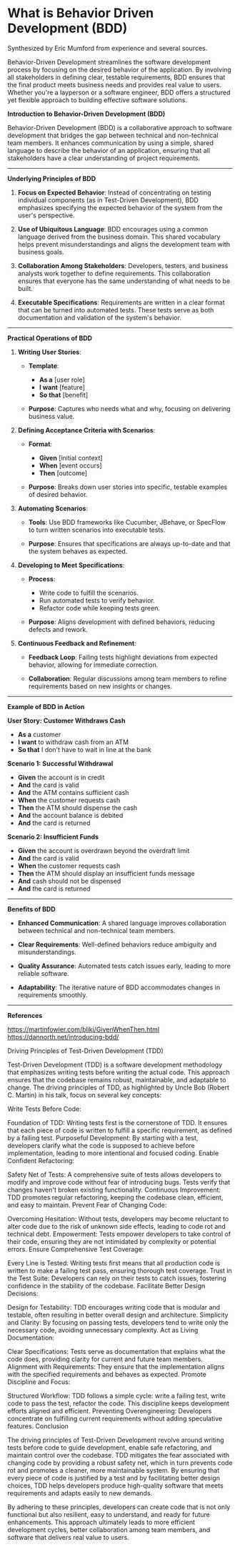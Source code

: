 # What is Behavior Driven Development (BDD)

Synthesized by Eric Mumford from experience and several sources.

Behavior-Driven Development streamlines the software development process by focusing on the desired behavior of the application. By involving all stakeholders in defining clear, testable requirements, BDD ensures that the final product meets business needs and provides real value to users. Whether you're a layperson or a software engineer, BDD offers a structured yet flexible approach to building effective software solutions.

**Introduction to Behavior-Driven Development (BDD)**

Behavior-Driven Development (BDD) is a collaborative approach to software development that bridges the gap between technical and non-technical team members. It enhances communication by using a simple, shared language to describe the behavior of an application, ensuring that all stakeholders have a clear understanding of project requirements.

---

**Underlying Principles of BDD**

1. **Focus on Expected Behavior**: Instead of concentrating on testing individual components (as in Test-Driven Development), BDD emphasizes specifying the expected behavior of the system from the user's perspective.

2. **Use of Ubiquitous Language**: BDD encourages using a common language derived from the business domain. This shared vocabulary helps prevent misunderstandings and aligns the development team with business goals.

3. **Collaboration Among Stakeholders**: Developers, testers, and business analysts work together to define requirements. This collaboration ensures that everyone has the same understanding of what needs to be built.

4. **Executable Specifications**: Requirements are written in a clear format that can be turned into automated tests. These tests serve as both documentation and validation of the system's behavior.

---

**Practical Operations of BDD**

1. **Writing User Stories**:

   - **Template**:
     - **As a** [user role]
     - **I want** [feature]
     - **So that** [benefit]

   - **Purpose**: Captures who needs what and why, focusing on delivering business value.

2. **Defining Acceptance Criteria with Scenarios**:

   - **Format**:
     - **Given** [initial context]
     - **When** [event occurs]
     - **Then** [outcome]

   - **Purpose**: Breaks down user stories into specific, testable examples of desired behavior.

3. **Automating Scenarios**:

   - **Tools**: Use BDD frameworks like Cucumber, JBehave, or SpecFlow to turn written scenarios into executable tests.

   - **Purpose**: Ensures that specifications are always up-to-date and that the system behaves as expected.

4. **Developing to Meet Specifications**:

   - **Process**:
     - Write code to fulfill the scenarios.
     - Run automated tests to verify behavior.
     - Refactor code while keeping tests green.

   - **Purpose**: Aligns development with defined behaviors, reducing defects and rework.

5. **Continuous Feedback and Refinement**:

   - **Feedback Loop**: Failing tests highlight deviations from expected behavior, allowing for immediate correction.

   - **Collaboration**: Regular discussions among team members to refine requirements based on new insights or changes.

---

**Example of BDD in Action**


**User Story: Customer Withdraws Cash**

- **As a** customer
- **I want** to withdraw cash from an ATM
- **So that** I don't have to wait in line at the bank

**Scenario 1: Successful Withdrawal**

- **Given** the account is in credit
- **And** the card is valid
- **And** the ATM contains sufficient cash
- **When** the customer requests cash
- **Then** the ATM should dispense the cash
- **And** the account balance is debited
- **And** the card is returned

**Scenario 2: Insufficient Funds**

- **Given** the account is overdrawn beyond the overdraft limit
- **And** the card is valid
- **When** the customer requests cash
- **Then** the ATM should display an insufficient funds message
- **And** cash should not be dispensed
- **And** the card is returned


---

**Benefits of BDD**

- **Enhanced Communication**: A shared language improves collaboration between technical and non-technical team members.

- **Clear Requirements**: Well-defined behaviors reduce ambiguity and misunderstandings.

- **Quality Assurance**: Automated tests catch issues early, leading to more reliable software.

- **Adaptability**: The iterative nature of BDD accommodates changes in requirements smoothly.

---

**References**

https://martinfowler.com/bliki/GivenWhenThen.html
https://dannorth.net/introducing-bdd/

Driving Principles of Test-Driven Development (TDD)

Test-Driven Development (TDD) is a software development methodology that emphasizes writing tests before writing the actual code. This approach ensures that the codebase remains robust, maintainable, and adaptable to change. The driving principles of TDD, as highlighted by Uncle Bob (Robert C. Martin) in his talk, focus on several key concepts:

Write Tests Before Code:

Foundation of TDD: Writing tests first is the cornerstone of TDD. It ensures that each piece of code is written to fulfill a specific requirement, as defined by a failing test.
Purposeful Development: By starting with a test, developers clarify what the code is supposed to achieve before implementation, leading to more intentional and focused coding.
Enable Confident Refactoring:

Safety Net of Tests: A comprehensive suite of tests allows developers to modify and improve code without fear of introducing bugs. Tests verify that changes haven't broken existing functionality.
Continuous Improvement: TDD promotes regular refactoring, keeping the codebase clean, efficient, and easy to maintain.
Prevent Fear of Changing Code:

Overcoming Hesitation: Without tests, developers may become reluctant to alter code due to the risk of unknown side effects, leading to code rot and technical debt.
Empowerment: Tests empower developers to take control of their code, ensuring they are not intimidated by complexity or potential errors.
Ensure Comprehensive Test Coverage:

Every Line is Tested: Writing tests first means that all production code is written to make a failing test pass, ensuring thorough test coverage.
Trust in the Test Suite: Developers can rely on their tests to catch issues, fostering confidence in the stability of the codebase.
Facilitate Better Design Decisions:

Design for Testability: TDD encourages writing code that is modular and testable, often resulting in better overall design and architecture.
Simplicity and Clarity: By focusing on passing tests, developers tend to write only the necessary code, avoiding unnecessary complexity.
Act as Living Documentation:

Clear Specifications: Tests serve as documentation that explains what the code does, providing clarity for current and future team members.
Alignment with Requirements: They ensure that the implementation aligns with the specified requirements and behaves as expected.
Promote Discipline and Focus:

Structured Workflow: TDD follows a simple cycle: write a failing test, write code to pass the test, refactor the code. This discipline keeps development efforts aligned and efficient.
Preventing Overengineering: Developers concentrate on fulfilling current requirements without adding speculative features.
Conclusion

The driving principles of Test-Driven Development revolve around writing tests before code to guide development, enable safe refactoring, and maintain control over the codebase. TDD mitigates the fear associated with changing code by providing a robust safety net, which in turn prevents code rot and promotes a cleaner, more maintainable system. By ensuring that every piece of code is justified by a test and by facilitating better design choices, TDD helps developers produce high-quality software that meets requirements and adapts easily to new demands.

By adhering to these principles, developers can create code that is not only functional but also resilient, easy to understand, and ready for future enhancements. This approach ultimately leads to more efficient development cycles, better collaboration among team members, and software that delivers real value to users.

